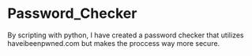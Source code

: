 # Password_Checker
By scripting with python, I have created a password checker that utilizes haveibeenpwned.com but makes the proccess way more secure. 
